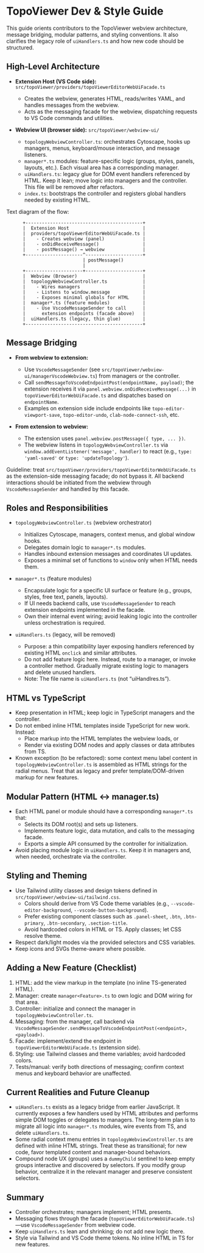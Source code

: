 # TopoViewer Dev & Style Guide

This guide orients contributors to the TopoViewer webview architecture, message bridging, modular patterns, and styling conventions. It also clarifies the legacy role of `uiHandlers.ts` and how new code should be structured.

## High‑Level Architecture

- **Extension Host (VS Code side):** `src/topoViewer/providers/topoViewerEditorWebUiFacade.ts`
  - Creates the webview, generates HTML, reads/writes YAML, and handles messages from the webview.
  - Acts as the messaging facade for the webview, dispatching requests to VS Code commands and utilities.

- **Webview UI (browser side):** `src/topoViewer/webview-ui/`
  - `topologyWebviewController.ts`: orchestrates Cytoscape, hooks up managers, menus, keyboard/mouse interaction, and message listeners.
  - `manager*.ts` modules: feature-specific logic (groups, styles, panels, layouts, etc.). Each visual area has a corresponding manager.
  - `uiHandlers.ts`: legacy glue for DOM event handlers referenced by HTML. Keep it lean; move logic into managers and the controller. This file will be removed after refactors.
  - `index.ts`: bootstraps the controller and registers global handlers needed by existing HTML.

Text diagram of the flow:

```
      +-------------------------------------------+
      |  Extension Host                           |
      |  providers/topoViewerEditorWebUiFacade.ts |
      |    - Creates webview (panel)              |
      |    - onDidReceiveMessage()                |
      |    - postMessage() → webview              |
      +---------------------^---------------------+
                            | postMessage()
                            |
      +---------------------+---------------------+
      |  Webview (Browser)                        |
      |  topologyWebviewController.ts             |
      |    - Wires managers                       |
      |    - Listens to window.message            |
      |    - Exposes minimal globals for HTML     |
      |  manager*.ts (feature modules)            |
      |    - Use VscodeMessageSender to call      |
      |      extension endpoints (facade above)   |
      |  uiHandlers.ts (legacy, thin glue)        |
      +-------------------------------------------+
```

## Message Bridging

- **From webview to extension:**
  - Use `VscodeMessageSender` (see `src/topoViewer/webview-ui/managerVscodeWebview.ts`) from managers or the controller.
  - Call `sendMessageToVscodeEndpointPost(endpointName, payload)`; the extension receives it via `panel.webview.onDidReceiveMessage(...)` in `topoViewerEditorWebUiFacade.ts` and dispatches based on `endpointName`.
  - Examples on extension side include endpoints like `topo-editor-viewport-save`, `topo-editor-undo`, `clab-node-connect-ssh`, etc.

- **From extension to webview:**
  - The extension uses `panel.webview.postMessage({ type, ... })`.
  - The webview listens in `topologyWebviewController.ts` via `window.addEventListener('message', handler)` to react (e.g., `type: 'yaml-saved'` or `type: 'updateTopology'`).

Guideline: treat `src/topoViewer/providers/topoViewerEditorWebUiFacade.ts` as the extension-side messaging facade; do not bypass it. All backend interactions should be initiated from the webview through `VscodeMessageSender` and handled by this facade.

## Roles and Responsibilities

- `topologyWebviewController.ts` (webview orchestrator)
  - Initializes Cytoscape, managers, context menus, and global window hooks.
  - Delegates domain logic to `manager*.ts` modules.
  - Handles inbound extension messages and coordinates UI updates.
  - Exposes a minimal set of functions to `window` only when HTML needs them.

- `manager*.ts` (feature modules)
  - Encapsulate logic for a specific UI surface or feature (e.g., groups, styles, free text, panels, layouts).
  - If UI needs backend calls, use `VscodeMessageSender` to reach extension endpoints implemented in the facade.
  - Own their internal event wiring; avoid leaking logic into the controller unless orchestration is required.

- `uiHandlers.ts` (legacy, will be removed)
  - Purpose: a thin compatibility layer exposing handlers referenced by existing HTML `onclick` and similar attributes.
  - Do not add feature logic here. Instead, route to a manager, or invoke a controller method. Gradually migrate existing logic to managers and delete unused handlers.
  - Note: The file name is `uiHandlers.ts` (not “uiHandlres.ts”).

## HTML vs TypeScript

- Keep presentation in HTML; keep logic in TypeScript managers and the controller.
- Do not embed inline HTML templates inside TypeScript for new work. Instead:
  - Place markup into the HTML templates the webview loads, or
  - Render via existing DOM nodes and apply classes or data attributes from TS.
- Known exception (to be refactored): some context menu label content in `topologyWebviewController.ts` is assembled as HTML strings for the radial menus. Treat that as legacy and prefer template/DOM-driven markup for new features.

## Modular Pattern (HTML ↔ manager.ts)

- Each HTML panel or module should have a corresponding `manager*.ts` that:
  - Selects its DOM root(s) and sets up listeners.
  - Implements feature logic, data mutation, and calls to the messaging facade.
  - Exports a simple API consumed by the controller for initialization.
- Avoid placing module logic in `uiHandlers.ts`. Keep it in managers and, when needed, orchestrate via the controller.

## Styling and Theming

- Use Tailwind utility classes and design tokens defined in `src/topoViewer/webview-ui/tailwind.css`.
  - Colors should derive from VS Code theme variables (e.g., `--vscode-editor-background`, `--vscode-button-background`).
  - Prefer existing component classes such as `.panel-sheet`, `.btn`, `.btn-primary`, `.btn-secondary`, `.section-title`.
  - Avoid hardcoded colors in HTML or TS. Apply classes; let CSS resolve theme.
- Respect dark/light modes via the provided selectors and CSS variables.
- Keep icons and SVGs theme-aware where possible.

## Adding a New Feature (Checklist)

1. HTML: add the view markup in the template (no inline TS-generated HTML).
2. Manager: create `manager<Feature>.ts` to own logic and DOM wiring for that area.
3. Controller: initialize and connect the manager in `topologyWebviewController.ts`.
4. Messaging: from the manager, call backend via `VscodeMessageSender.sendMessageToVscodeEndpointPost(<endpoint>, <payload>)`.
5. Facade: implement/extend the endpoint in `topoViewerEditorWebUiFacade.ts` (extension side).
6. Styling: use Tailwind classes and theme variables; avoid hardcoded colors.
7. Tests/manual: verify both directions of messaging; confirm context menus and keyboard behavior are unaffected.

## Current Realities and Future Cleanup

- `uiHandlers.ts` exists as a legacy bridge from earlier JavaScript. It currently exposes a few handlers used by HTML attributes and performs simple DOM toggles or delegates to managers. The long-term plan is to migrate all logic into `manager*.ts` modules, wire events from TS, and delete `uiHandlers.ts`.
- Some radial context menu entries in `topologyWebviewController.ts` are defined with inline HTML strings. Treat these as transitional; for new code, favor templated content and manager-bound behaviors.
- Compound node UX (groups) uses a `dummyChild` sentinel to keep empty groups interactive and discovered by selectors. If you modify group behavior, centralize it in the relevant manager and preserve consistent selectors.

## Summary

- Controller orchestrates; managers implement; HTML presents.
- Messaging flows through the facade (`topoViewerEditorWebUiFacade.ts`)—use `VscodeMessageSender` from webview code.
- Keep `uiHandlers.ts` lean and shrinking; do not add new logic there.
- Style via Tailwind and VS Code theme tokens. No inline HTML in TS for new features.

